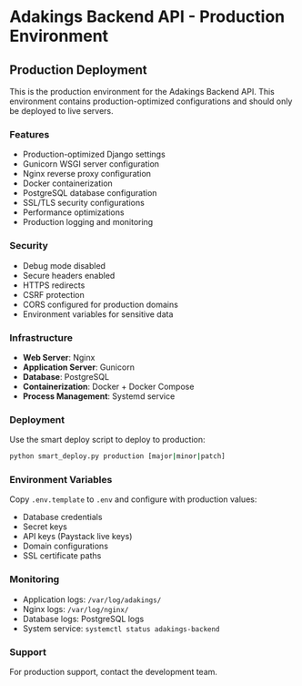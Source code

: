 # Adakings Backend API - Production Environment

## Production Deployment

This is the production environment for the Adakings Backend API. This environment contains production-optimized configurations and should only be deployed to live servers.

### Features
- Production-optimized Django settings
- Gunicorn WSGI server configuration
- Nginx reverse proxy configuration
- Docker containerization
- PostgreSQL database configuration
- SSL/TLS security configurations
- Performance optimizations
- Production logging and monitoring

### Security
- Debug mode disabled
- Secure headers enabled
- HTTPS redirects
- CSRF protection
- CORS configured for production domains
- Environment variables for sensitive data

### Infrastructure
- **Web Server**: Nginx
- **Application Server**: Gunicorn
- **Database**: PostgreSQL
- **Containerization**: Docker + Docker Compose
- **Process Management**: Systemd service

### Deployment
Use the smart deploy script to deploy to production:
```bash
python smart_deploy.py production [major|minor|patch]
```

### Environment Variables
Copy `.env.template` to `.env` and configure with production values:
- Database credentials
- Secret keys
- API keys (Paystack live keys)
- Domain configurations
- SSL certificate paths

### Monitoring
- Application logs: `/var/log/adakings/`
- Nginx logs: `/var/log/nginx/`
- Database logs: PostgreSQL logs
- System service: `systemctl status adakings-backend`

### Support
For production support, contact the development team.
